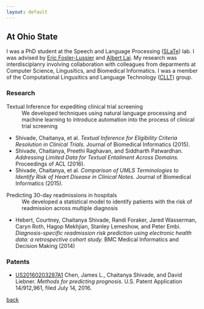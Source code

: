 ```yaml
---
layout: default
---
```


## At Ohio State
I was a PhD student at the Speech and Language Processing ([SLaTe](http://web.cse.ohio-state.edu/slate/about.html)) lab. I was advised by [Eric Fosler-Lussier](http://web.cse.ohio-state.edu/~fosler-lussier.1/) and [Albert Lai](https://informatics.wustl.edu/research-lab-albert-lai/). My research was interdisciplanry involving collaboration with colleagues from deparments at Computer Science, Lingusitics, and Biomedical Informatics. I was a member of the Computational Lingusitics and Language Technology ([CLLT](https://u.osu.edu/cllt/)) group.

### Research

<dl>
<dt> Textual Inference for expediting clinical trial screening </dt>
<dd> We developed techniques using natural language processing and machine learning to introduce automation into the process of clinical trial screening</dd>
</dl>

* Shivade, Chaitanya, et al. _Textual Inference for Eligibility Criteria Resolution in Clinical Trials._ Journal of Biomedical Informatics (2015).
* Shivade, Chaitanya, Preethi Raghavan, and Siddharth Patwardhan. _Addressing Limited Data for Textual Entailment Across Domains._ Proceedings of ACL (2016).
* Shivade, Chaitanya, et al. _Comparison of UMLS Terminologies to Identify Risk of Heart Disease in Clinical Notes._ Journal of Biomedical Informatics (2015).

<dl>
<dt> Predicting 30-day readmissions in hospitals </dt>
<dd> We developed a statistical model to identify patients with the risk of readmission across multiple diagnosis </dd>
</dl>

* Hebert, Courtney, Chaitanya Shivade, Randi Foraker, Jared Wasserman, Caryn Roth, Hagop Mekhjian, Stanley Lemeshow, and Peter Embi. _Diagnosis-specific readmission risk prediction using electronic health data: a retrospective cohort study._ BMC Medical Informatics and Decision Making (2014)


### Patents

* [US20160203287A1](https://patents.google.com/patent/US20160203287A1/en) Chen, James L., Chaitanya Shivade, and David Liebner. _Methods for predicting prognosis._ U.S. Patent Application 14/912,961, filed July 14, 2016.



[back](./)
